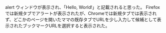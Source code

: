 alert ウィンドウが表示され、「Hello, World!」と記載されると思った。
Firefoxでは新規タブでアラートが表示されたが、Chromeでは新規タブでは表示されず、どこかのページを開いたママの既存タブでURLを少し入力して候補として表示されたブックマークURLを選択すると表示された。
